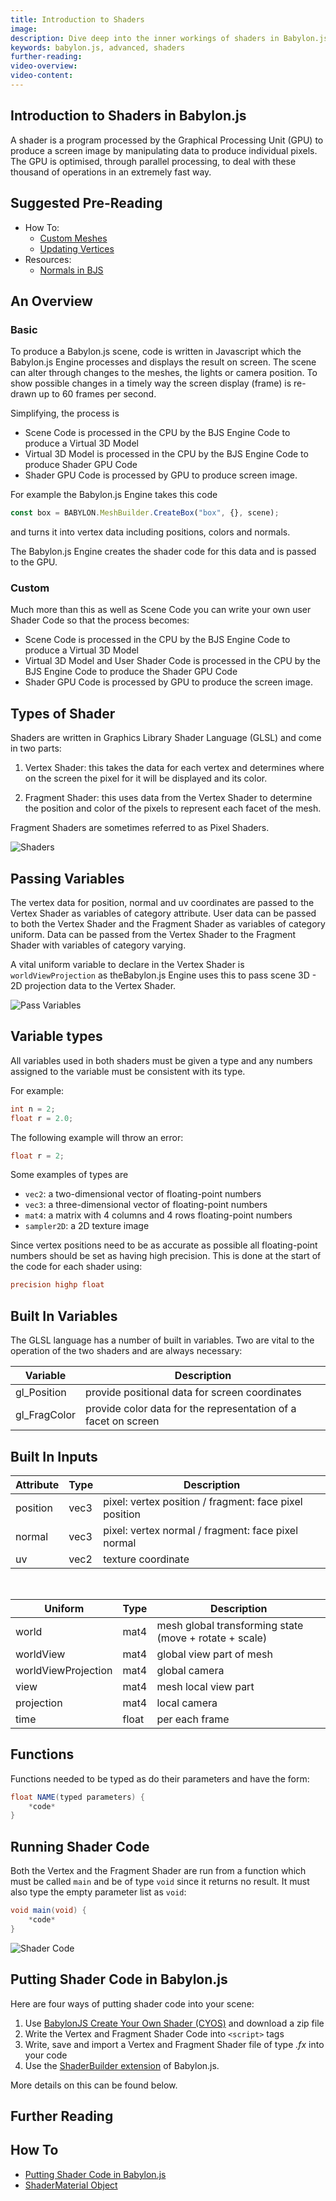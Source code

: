 ```yaml
---
title: Introduction to Shaders
image:
description: Dive deep into the inner workings of shaders in Babylon.js.
keywords: babylon.js, advanced, shaders
further-reading:
video-overview:
video-content:
---
```


## Introduction to Shaders in Babylon.js

A shader is a program processed by the Graphical Processing Unit (GPU) to produce a screen image by manipulating data to
produce individual pixels. The GPU is optimised, through parallel processing, to deal with these thousand of operations
in an extremely fast way.

## Suggested Pre-Reading

- How To:
  - [Custom Meshes](/features/featuresDeepDive/mesh/creation/custom/custom)
  - [Updating Vertices](/features/featuresDeepDive/mesh/creation/custom/updatingVertices)
- Resources:
  - [Normals in BJS](/features/featuresDeepDive/mesh/creation/custom/vertexNormals)

## An Overview

### Basic

To produce a Babylon.js scene, code is written in Javascript which the Babylon.js Engine processes and displays the result on screen.
The scene can alter through changes to the meshes, the lights or camera position. To show possible changes in a timely way the screen
display (frame) is re-drawn up to 60 frames per second.

Simplifying, the process is

- Scene Code is processed in the CPU by the BJS Engine Code to produce a Virtual 3D Model
- Virtual 3D Model is processed in the CPU by the BJS Engine Code to produce Shader GPU Code
- Shader GPU Code is processed by GPU to produce screen image.

For example the Babylon.js Engine takes this code

```javascript
const box = BABYLON.MeshBuilder.CreateBox("box", {}, scene);
```

and turns it into vertex data including positions, colors and normals.

The Babylon.js Engine creates the shader code for this data and is passed to the GPU.

### Custom

Much more than this as well as Scene Code you can write your own user Shader Code so that
the process becomes:

- Scene Code is processed in the CPU by the BJS Engine Code to produce a Virtual 3D Model
- Virtual 3D Model and User Shader Code is processed in the CPU by the BJS Engine Code to produce the Shader GPU Code
- Shader GPU Code is processed by GPU to produce the screen image.

## Types of Shader

Shaders are written in Graphics Library Shader Language (GLSL) and come in two parts:

1. Vertex Shader: this takes the data for each vertex and determines where on the screen the pixel for it will be displayed and its color.

2. Fragment Shader: this uses data from the Vertex Shader to determine the position and color of the pixels to represent each facet of the mesh.

Fragment Shaders are sometimes referred to as Pixel Shaders.

![Shaders](/img/how_to/Shaders/shade1.jpg)

## Passing Variables

The vertex data for position, normal and uv coordinates are passed to the Vertex Shader as variables of category attribute.
User data can be passed to both the Vertex Shader and the Fragment Shader as variables of category uniform.
Data can be passed from the Vertex Shader to the Fragment Shader with variables of category varying.

A vital uniform variable to declare in the Vertex Shader is `worldViewProjection` as theBabylon.js Engine uses this to
pass scene 3D - 2D projection data to the Vertex Shader.

![Pass Variables](/img/how_to/Shaders/shade2.jpg)

## Variable types

All variables used in both shaders must be given a type and any numbers assigned to the variable must be consistent with its type.

For example:

```glsl
int n = 2;
float r = 2.0;
```

The following example will throw an error:

```glsl
float r = 2;
```

Some examples of types are

- `vec2`: a two-dimensional vector of floating-point numbers
- `vec3`: a three-dimensional vector of floating-point numbers
- `mat4`: a matrix with 4 columns and 4 rows floating-point numbers
- `sampler2D`: a 2D texture image

Since vertex positions need to be as accurate as possible all floating-point numbers should be set as having high precision.
This is done at the start of the code for each shader using:

```glsl
precision highp float
```

## Built In Variables

The GLSL language has a number of built in variables. Two are vital to the operation of the two shaders and are always necessary:

| Variable     | Description                                                    |
| ------------ | -------------------------------------------------------------- |
| gl_Position  | provide positional data for screen coordinates                 |
| gl_FragColor | provide color data for the representation of a facet on screen |

## Built In Inputs

| Attribute | Type | Description                                            |
| --------- | ---- | ------------------------------------------------------ |
| position  | vec3 | pixel: vertex position / fragment: face pixel position |
| normal    | vec3 | pixel: vertex normal / fragment: face pixel normal     |
| uv        | vec2 | texture coordinate                                     |

&nbsp;

| Uniform             | Type  | Description                                            |
| ------------------- | ----- | ------------------------------------------------------ |
| world               | mat4  | mesh global transforming state (move + rotate + scale) |
| worldView           | mat4  | global view part of mesh                               |
| worldViewProjection | mat4  | global camera                                          |
| view                | mat4  | mesh local view part                                   |
| projection          | mat4  | local camera                                           |
| time                | float | per each frame                                         |

## Functions

Functions needed to be typed as do their parameters and have the form:

```glsl
float NAME(typed parameters) {
	*code*
}
```

## Running Shader Code

Both the Vertex and the Fragment Shader are run from a function which must be called `main` and be of type `void` since it returns
no result. It must also type the empty parameter list as `void`:

```glsl
void main(void) {
	*code*
}
```

![Shader Code](/img/how_to/Shaders/shade3.jpg)

## Putting Shader Code in Babylon.js

Here are four ways of putting shader code into your scene:

1. Use [BabylonJS Create Your Own Shader (CYOS)](https://www.babylonjs.com/cyos/) and download a zip file
2. Write the Vertex and Fragment Shader Code into `<script>` tags
3. Write, save and import a Vertex and Fragment Shader file of type _.fx_ into your code
4. Use the [ShaderBuilder extension](https://github.com/BabylonJS/Extensions/tree/master/ShaderBuilder) of Babylon.js.

More details on this can be found below.

## Further Reading

## How To

- [Putting Shader Code in Babylon.js](/features/featuresDeepDive/materials/shaders/shaderCodeInBjs)
- [ShaderMaterial Object](/features/featuresDeepDive/materials/shaders/shaderMaterial)
